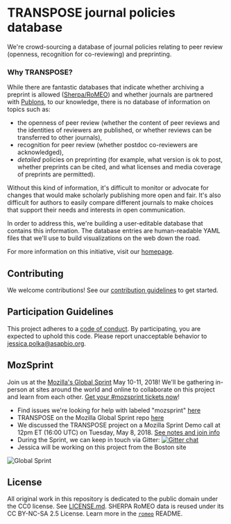 # TRANSPOSE journal policies database

We're crowd-sourcing a database of journal policies relating to peer review (openness, recognition for co-reviewing) and preprinting.

### Why TRANSPOSE?
While there are fantastic databases that indicate whether archiving a preprint is allowed ([Sherpa/RoMEO](http://www.sherpa.ac.uk/romeo/search.php)) and whether journals are partnered with [Publons](https://publons.com/journal/?order_by=reviews), to our knowledge, there is no database of information on topics such as:
- the openness of peer review (whether the content of peer reviews and the identities of reviewers are published, or whether reviews can be transferred to other journals), 
- recognition for peer review (whether postdoc co-reviewers are acknowledged), 
- _detailed_ policies on preprinting (for example, what version is ok to post, whether preprints can be cited, and what licenses and media coverage of preprints are permitted).

Without this kind of information, it's difficult to monitor or advocate for changes that would make scholarly publishing more open and fair. It's also difficult for authors to easily compare different journals to make choices that support their needs and interests in open communication.

In order to address this, we're building a user-editable database that contains this information. The database entries are human-readable YAML files that we'll use to build visualizations on the web down the road.

For more information on this initiative, visit our [homepage](http://transpose-publishing.github.io).

## Contributing

We welcome contributions! See our [contribution guidelines](CONTRIBUTING.md) to get started.

## Participation Guidelines

This project adheres to a [code of conduct](CODE_OF_CONDUCT.md). By participating, you are expected to uphold this code. Please report unacceptable behavior to jessica.polka@asapbio.org.

## MozSprint

Join us at the [Mozilla's Global Sprint](http://mzl.la/global-sprint/) May 10-11, 2018! We'll be gathering in-person at sites around the world and online to collaborate on this project and learn from each other. [Get your #mozsprint tickets now](http://mzl.la/global-sprint/)!
- Find issues we're looking for help with labeled "mozsprint" [here](https://github.com/transpose-publishing/policies-database/issues)
- TRANSPOSE on the Mozilla Global Sprint repo [here](https://github.com/mozilla/global-sprint/issues/269)
- We discussed the TRANSPOSE project on a Mozilla Sprint Demo call at 12pm ET (16:00 UTC) on Tuesday, May 8, 2018. [See notes and join info](https://public.etherpad-mozilla.org/p/ol5-demos-b)
- During the Sprint, we can keep in touch via Gitter: [![Gitter chat](https://badges.gitter.im/gitterHQ/gitter.png)](https://gitter.im/transpose-publishing/Lobby#)
- Jessica will be working on this project from the Boston site

![Global Sprint](https://user-images.githubusercontent.com/617994/37716586-3b0397a0-2cf5-11e8-8c6f-bad01f67f50e.jpg)

## License

All original work in this repository is dedicated to the public domain under the CC0 license.
See [LICENSE.md](LICENSE.md).
SHERPA RoMEO data is reused under its CC BY-NC-SA 2.5 License.
Learn more in the [`romeo`](romeo) README.
